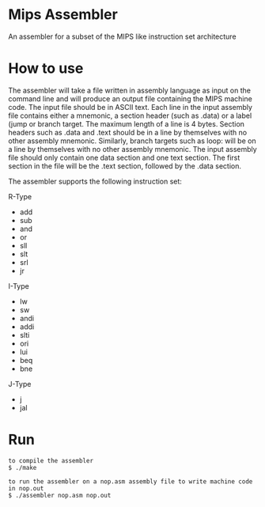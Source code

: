Mips Assembler
==============

An assembler for a subset of the MIPS like instruction set architecture

# How to use
The assembler will take a file written in assembly language as input on the command line and will produce an output file containing the MIPS machine code. The input file should be in ASCII text. Each line in the input assembly file contains either a mnemonic, a section header (such as .data) or a label (jump or branch target. The maximum length of a line is 4 bytes. Section headers such as .data and .text should be in a line by themselves with no other assembly mnemonic. Similarly, branch targets such as loop: will be on a line by themselves with no other assembly mnemonic. The input assembly file should only contain one data section and one text section. The first section in the file will be the .text section, followed by the .data section.

The assembler supports the following instruction set:

R-Type
- add
- sub
- and
- or
- sll
- slt
- srl
- jr

I-Type
- lw
- sw
- andi
- addi
- slti
- ori
- lui
- beq
- bne

J-Type
- j
- jal

# Run
    to compile the assembler
    $ ./make
    
    to run the assembler on a nop.asm assembly file to write machine code in nop.out
    $ ./assembler nop.asm nop.out
